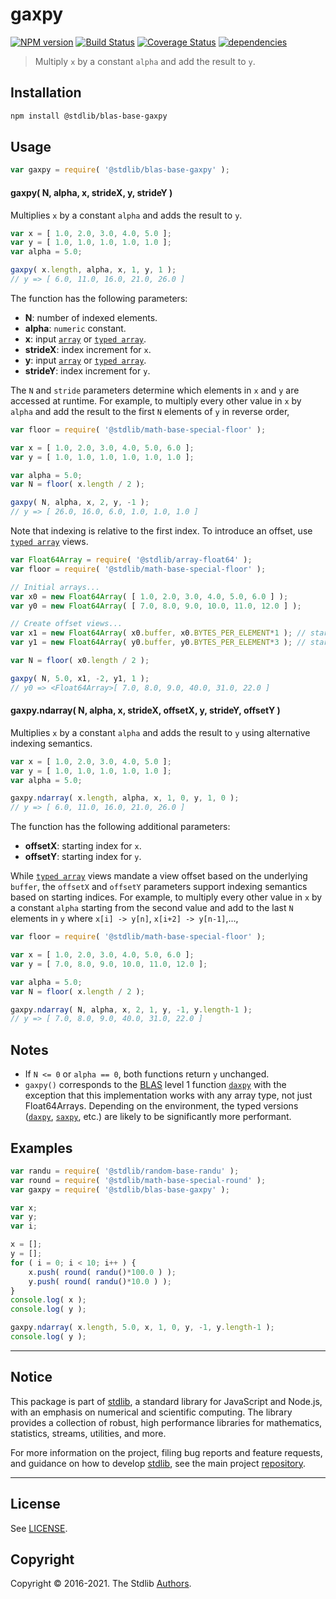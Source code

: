 <!--

@license Apache-2.0

Copyright (c) 2018 The Stdlib Authors.

Licensed under the Apache License, Version 2.0 (the "License");
you may not use this file except in compliance with the License.
You may obtain a copy of the License at

   http://www.apache.org/licenses/LICENSE-2.0

Unless required by applicable law or agreed to in writing, software
distributed under the License is distributed on an "AS IS" BASIS,
WITHOUT WARRANTIES OR CONDITIONS OF ANY KIND, either express or implied.
See the License for the specific language governing permissions and
limitations under the License.

-->

# gaxpy

[![NPM version][npm-image]][npm-url] [![Build Status][test-image]][test-url] [![Coverage Status][coverage-image]][coverage-url] [![dependencies][dependencies-image]][dependencies-url]

> Multiply `x` by a constant `alpha` and add the result to `y`.

<section class="installation">

## Installation

```bash
npm install @stdlib/blas-base-gaxpy
```

</section>

<section class="usage">

## Usage

```javascript
var gaxpy = require( '@stdlib/blas-base-gaxpy' );
```

#### gaxpy( N, alpha, x, strideX, y, strideY )

Multiplies `x` by a constant `alpha` and adds the result to `y`.

```javascript
var x = [ 1.0, 2.0, 3.0, 4.0, 5.0 ];
var y = [ 1.0, 1.0, 1.0, 1.0, 1.0 ];
var alpha = 5.0;

gaxpy( x.length, alpha, x, 1, y, 1 );
// y => [ 6.0, 11.0, 16.0, 21.0, 26.0 ]
```

The function has the following parameters:

-   **N**: number of indexed elements.
-   **alpha**: `numeric` constant.
-   **x**: input [`array`][mdn-array] or [`typed array`][mdn-typed-array].
-   **strideX**: index increment for `x`.
-   **y**: input [`array`][mdn-array] or [`typed array`][mdn-typed-array].
-   **strideY**: index increment for `y`.

The `N` and `stride` parameters determine which elements in `x` and `y` are accessed at runtime. For example, to multiply every other value in `x` by `alpha` and add the result to the first `N` elements of `y` in reverse order,

```javascript
var floor = require( '@stdlib/math-base-special-floor' );

var x = [ 1.0, 2.0, 3.0, 4.0, 5.0, 6.0 ];
var y = [ 1.0, 1.0, 1.0, 1.0, 1.0, 1.0 ];

var alpha = 5.0;
var N = floor( x.length / 2 );

gaxpy( N, alpha, x, 2, y, -1 );
// y => [ 26.0, 16.0, 6.0, 1.0, 1.0, 1.0 ]
```

Note that indexing is relative to the first index. To introduce an offset, use [`typed array`][mdn-typed-array] views.

<!-- eslint-disable stdlib/capitalized-comments -->

```javascript
var Float64Array = require( '@stdlib/array-float64' );
var floor = require( '@stdlib/math-base-special-floor' );

// Initial arrays...
var x0 = new Float64Array( [ 1.0, 2.0, 3.0, 4.0, 5.0, 6.0 ] );
var y0 = new Float64Array( [ 7.0, 8.0, 9.0, 10.0, 11.0, 12.0 ] );

// Create offset views...
var x1 = new Float64Array( x0.buffer, x0.BYTES_PER_ELEMENT*1 ); // start at 2nd element
var y1 = new Float64Array( y0.buffer, y0.BYTES_PER_ELEMENT*3 ); // start at 4th element

var N = floor( x0.length / 2 );

gaxpy( N, 5.0, x1, -2, y1, 1 );
// y0 => <Float64Array>[ 7.0, 8.0, 9.0, 40.0, 31.0, 22.0 ]
```

#### gaxpy.ndarray( N, alpha, x, strideX, offsetX, y, strideY, offsetY )

Multiplies `x` by a constant `alpha` and adds the result to `y` using alternative indexing semantics.

```javascript
var x = [ 1.0, 2.0, 3.0, 4.0, 5.0 ];
var y = [ 1.0, 1.0, 1.0, 1.0, 1.0 ];
var alpha = 5.0;

gaxpy.ndarray( x.length, alpha, x, 1, 0, y, 1, 0 );
// y => [ 6.0, 11.0, 16.0, 21.0, 26.0 ]
```

The function has the following additional parameters:

-   **offsetX**: starting index for `x`.
-   **offsetY**: starting index for `y`.

While [`typed array`][mdn-typed-array] views mandate a view offset based on the underlying `buffer`, the `offsetX` and `offsetY` parameters support indexing semantics based on starting indices. For example, to multiply every other value in `x` by a constant `alpha` starting from the second value and add to the last `N` elements in `y` where `x[i] -> y[n]`, `x[i+2] -> y[n-1]`,...,

```javascript
var floor = require( '@stdlib/math-base-special-floor' );

var x = [ 1.0, 2.0, 3.0, 4.0, 5.0, 6.0 ];
var y = [ 7.0, 8.0, 9.0, 10.0, 11.0, 12.0 ];

var alpha = 5.0;
var N = floor( x.length / 2 );

gaxpy.ndarray( N, alpha, x, 2, 1, y, -1, y.length-1 );
// y => [ 7.0, 8.0, 9.0, 40.0, 31.0, 22.0 ]
```

</section>

<!-- /.usage -->

<section class="notes">

## Notes

-   If `N <= 0` or `alpha == 0`, both functions return `y` unchanged.
-   `gaxpy()` corresponds to the [BLAS][blas] level 1 function [`daxpy`][daxpy] with the exception that this implementation works with any array type, not just Float64Arrays. Depending on the environment, the typed versions ([`daxpy`][@stdlib/blas/base/daxpy], [`saxpy`][@stdlib/blas/base/saxpy], etc.) are likely to be significantly more performant.

</section>

<!-- /.notes -->

<section class="examples">

## Examples

<!-- eslint no-undef: "error" -->

```javascript
var randu = require( '@stdlib/random-base-randu' );
var round = require( '@stdlib/math-base-special-round' );
var gaxpy = require( '@stdlib/blas-base-gaxpy' );

var x;
var y;
var i;

x = [];
y = [];
for ( i = 0; i < 10; i++ ) {
    x.push( round( randu()*100.0 ) );
    y.push( round( randu()*10.0 ) );
}
console.log( x );
console.log( y );

gaxpy.ndarray( x.length, 5.0, x, 1, 0, y, -1, y.length-1 );
console.log( y );
```

</section>

<!-- /.examples -->


<section class="main-repo" >

* * *

## Notice

This package is part of [stdlib][stdlib], a standard library for JavaScript and Node.js, with an emphasis on numerical and scientific computing. The library provides a collection of robust, high performance libraries for mathematics, statistics, streams, utilities, and more.

For more information on the project, filing bug reports and feature requests, and guidance on how to develop [stdlib][stdlib], see the main project [repository][stdlib].

---

## License

See [LICENSE][stdlib-license].


## Copyright

Copyright &copy; 2016-2021. The Stdlib [Authors][stdlib-authors].

</section>

<!-- /.stdlib -->

<!-- Section for all links. Make sure to keep an empty line after the `section` element and another before the `/section` close. -->

<section class="links">

[npm-image]: http://img.shields.io/npm/v/@stdlib/blas-base-gaxpy.svg
[npm-url]: https://npmjs.org/package/@stdlib/blas-base-gaxpy

[test-image]: https://github.com/stdlib-js/blas-base-gaxpy/actions/workflows/test.yml/badge.svg
[test-url]: https://github.com/stdlib-js/blas-base-gaxpy/actions/workflows/test.yml

[coverage-image]: https://img.shields.io/codecov/c/github/stdlib-js/blas-base-gaxpy/main.svg
[coverage-url]: https://codecov.io/github/stdlib-js/blas-base-gaxpy?branch=main

[dependencies-image]: https://img.shields.io/david/stdlib-js/blas-base-gaxpy
[dependencies-url]: https://david-dm.org/stdlib-js/blas-base-gaxpy/main

[stdlib]: https://github.com/stdlib-js/stdlib

[stdlib-authors]: https://github.com/stdlib-js/stdlib/graphs/contributors

[stdlib-license]: https://raw.githubusercontent.com/stdlib-js/blas-base-gaxpy/main/LICENSE

[blas]: http://www.netlib.org/blas

[daxpy]: http://www.netlib.org/lapack/explore-html/de/da4/group__double__blas__level1.html

[mdn-array]: https://developer.mozilla.org/en-US/docs/Web/JavaScript/Reference/Global_Objects/Array

[mdn-typed-array]: https://developer.mozilla.org/en-US/docs/Web/JavaScript/Reference/Global_Objects/TypedArray

[@stdlib/blas/base/daxpy]: https://github.com/stdlib-js/math-base-blas-daxpy

[@stdlib/blas/base/saxpy]: https://github.com/stdlib-js/math-base-blas-saxpy

</section>

<!-- /.links -->
